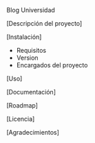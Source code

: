 Blog Universidad

[Descripción del proyecto]

[Instalación]
- Requisitos
- Version
- Encargados del proyecto

[Uso]

[Documentación]

[Roadmap]

[Licencia]

[Agradecimientos]
